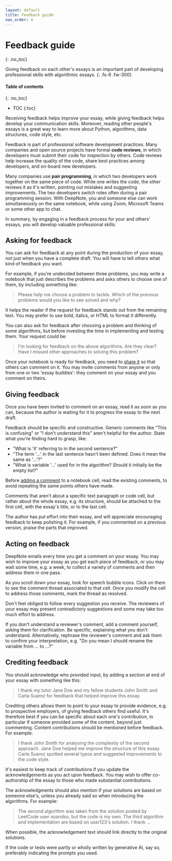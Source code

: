 ```yaml
---
layout: default
title: Feedback guide
nav_order: 4
---
```



# Feedback guide
{: .no_toc}

Giving feedback on each other's essays is an important part of developing
professional skills with algorithmic essays.
{: .fs-6 .fw-300}

<!-- <details open markdown="block">
  <summary>
    Table of contents
  </summary>
  {: .text-delta } -->
#### Table of contents
{: .no_toc}
- TOC
{:toc}
<!-- </details> -->

Receiving feedback helps improve your essay,
while giving feedback helps develop your communication skills.
Moreover, reading other people's essays is a great way to learn more about Python,
algorithms, data structures, code style, etc.

Feedback is part of professional software development practices.
Many companies and open source projects have formal **code reviews**,
in which developers must submit their code for inspection by others.
Code reviews help increase the quality of the code,
share best practices among developers, and on-board new developers.

Many companies use **pair programming**, in which two developers work together
on the same piece of code. While one writes the code, the other reviews it as it's written,
pointing out mistakes and suggesting improvements.
The two developers switch roles often during a pair programming session.
With DeepNote, you and someone else can work simultaneously on the same notebook,
while using Zoom, Microsoft Teams or some other app to chat.

In summary, by engaging in a feedback process for your and others' essays,
you will develop valuable professional skills.

## Asking for feedback
You can ask for feedback at any point during the production of your essay,
not just when you have a complete draft.
You will have to tell others what kind of feedback you want.

For example, if you're undecided between three problems, you may write a notebook that
just describes the problems and asks others to choose one of them, by including something like:

> Please help me choose a problem to tackle.
> Which of the previous problems would you like to see solved and why?

It helps the reader if the request for feedback stands out from the remaining text.
You may prefer to use bold, italics, or HTML to format it differently.

You can also ask for feedback after choosing a problem and thinking of some algorithms,
but before investing the time in implementing and testing them. Your request could be:

> I'm looking for feedback on the above algorithms.
> Are they clear? Have I missed other approaches to solving this problem?

Once your notebook is ready for feedback, you need to [share it](deepnote-how-to.md#share-your-project)
so that others can comment on it.
You may invite comments from anyone or only from one or two 'essay buddies':
they comment on your essay and you comment on theirs.

## Giving feedback
Once you have been invited to comment on an essay, read it as soon as you can,
because the author is waiting for it to progress the essay to the next draft.

Feedback should be specific and constructive. Generic comments like "This is confusing" or
"I don't understand this" aren't helpful for the author.
State what you're finding hard to grasp, like:
- "What is 'it' referring to in the second sentence?"
- "The term '...' in the last sentence hasn't been defined. Does it mean the same as '...'?"
- "What is variable '...' used for in the algorithm? Should it initially be the empty list?"

Before [adding a comment](deepnote-how-to.md#comment-on-a-cell) to a notebook cell, read the existing comments,
to avoid repeating the same points others have made.

Comments that aren't about a specific text paragraph or code cell,
but rather about the whole essay, e.g. its structure,
should be attached to the first cell, with the essay's title, or to the last cell.

The author has put effort into their essay, and will appreciate
encouraging feedback to keep polishing it. For example,
if you commented on a previous version, praise the parts that improved.

## Acting on feedback
DeepNote emails every time you get a comment on your essay.
You may wish to improve your essay as you get each piece of feedback, or
you may wait some time, e.g. a week, to collect a variety of comments and
then address them in one pass.

As you scroll down your essay, look for speech bubble icons.
Click on them to see the comment thread associated to that cell.
Once you modify the cell to address those comments, mark the thread as resolved.

Don't feel obliged to follow every suggestion you receive.
The reviewers of your essay may present contradictory suggestions and
some may take too much effort to address.

If you don't understand a reviewer's comment, add a comment yourself,
asking them for clarification. Be specific, explaining what you don't understand.
Alternatively, rephrase the reviewer's comment and ask them to confirm your interpretation,
e.g. "Do you mean I should rename the variable from ... to ...?"

## Crediting feedback
You should acknowledge who provided input, by adding a section at end of your essay
with something like this:

> I thank my tutor Jane Doe and my fellow students John Smith and Carla Suarez
> for feedback that helped improve this essay.

Crediting others allows them to point to your essay to provide evidence, e.g. to prospective employers,
of giving feedback others find useful. It's therefore best if you can be specific about each one's
contribution, in particular if someone provided some of the content, beyond just commenting.
Content contributions should be mentioned before feedback. For example:

> I thank John Smith for analysing the complexity of the second approach.
> Jane Doe helped me improve the structure of this essay.
> Carla Suarez spotted several typos and suggested improvements to the code style.

It's easiest to keep track of contributions if you update the acknowledgements
as you act upon feedback. You may wish to offer co-authorship of the essay to
those who made substantial contributions.

The acknowledgments should also mention if your solutions are based on someone else's,
unless you already said so when introducing the algorithms. For example:

> The second algorithm was taken from the solution posted by LeetCode user soandso,
> but the code is my own. The third algorithm and implementation are based on user123's solution.
> I thank ...

When possible, the acknowledgement text should link directly to the original solutions.

If the code or tests were partly or wholly written by generative AI, say so,
preferably indicating the prompts you used.
